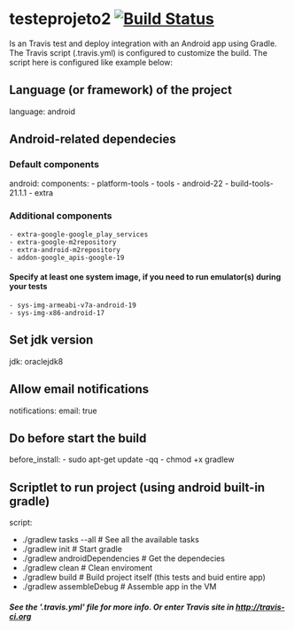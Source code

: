 # testeprojeto2 [![Build Status](https://travis-ci.org/jairotibs/testeprojeto2.png?branch=master)](https://travis-ci.org/jairotibs/testeprojeto2)

Is an Travis test and deploy integration with an Android app using Gradle.
The Travis script (.travis.yml) is configured to customize the build.
The script here is configured like example below:


## Language (or framework) of the project
language: android

## Android-related dependecies
### Default components
android:
  components:
    - platform-tools
    - tools
    - android-22
    - build-tools-21.1.1
    - extra
  
### Additional components
    - extra-google-google_play_services
    - extra-google-m2repository
    - extra-android-m2repository
    - addon-google_apis-google-19

#### Specify at least one system image, if you need to run emulator(s) during your tests
    - sys-img-armeabi-v7a-android-19
    - sys-img-x86-android-17

## Set jdk version
jdk: oraclejdk8

## Allow email notifications
notifications:
  email: true

## Do before start the build
before_install:
    - sudo apt-get update -qq
    - chmod +x gradlew

## Scriptlet to run project (using android built-in gradle)
script:
  - ./gradlew tasks --all                   # See all the available tasks
  - ./gradlew init                          # Start gradle
  - ./gradlew androidDependencies           # Get the dependecies
  - ./gradlew clean                         # Clean enviroment
  - ./gradlew build                         # Build project itself (this tests and buid entire app)
  - ./gradlew assembleDebug                 # Assemble app in the VM

##### See the '.travis.yml' file for more info. Or enter Travis site in http://travis-ci.org
